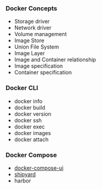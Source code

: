 ### Docker Concepts

- Storage driver
- Network driver
- Volume management
- Image Store
- Union File System
- Image Layer
- Image and Container relationship
- Image specification
- Container specification

### Docker  CLI
- docker  info
- docker build
- docker version
- docker ssh
- docker exec
- docker images
- docker attach

### Docker Compose

- [docker-compose-ui](https://github.com/francescou/docker-compose-ui)
- [shipyard](https://github.com/shipyard/shipyard)
- harbor

